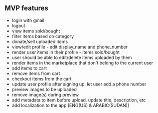 ## MVP features
- login with gmail
- logout
- view items sold/bought
- filter items based on category
- donate/sell uploaded items
- view/edit profile - edit display_name and phone_number
- render user items in their profile - items sold/bought
- user should be able to edit/delete items uploaded by them
- render items in the marketplace that don't belong to the current user
- add items to cart
- remove items from cart
- checkout items from the cart
- update user profile after signing up. let user add a phone number
- preview images to be uploaded
- remove image(s) during preview
- add metadata to item before upload. update title, description, etc
- add localization to the app [ENG(US) & ARABIC(SUDAN)]